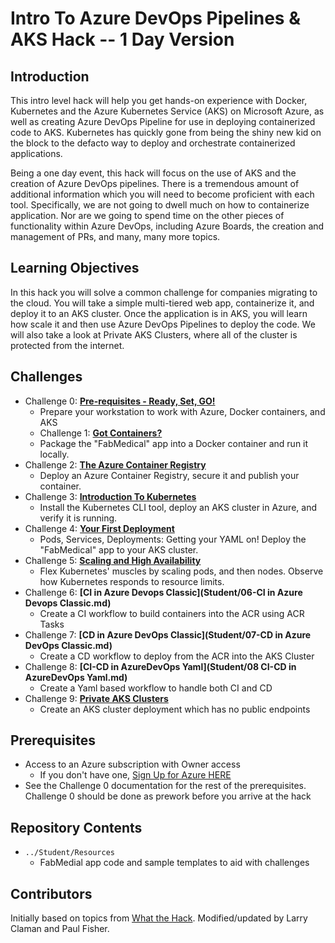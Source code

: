 # Intro To Azure DevOps Pipelines & AKS Hack -- 1 Day Version

## Introduction
This intro level hack will help you get hands-on experience with Docker, Kubernetes and the Azure Kubernetes Service (AKS) on Microsoft Azure, as well as creating Azure DevOps Pipeline for use in deploying containerized code to AKS. Kubernetes has quickly gone from being the shiny new kid on the block to the defacto way to deploy and orchestrate containerized applications.

Being a one day event, this hack will focus on the use of AKS and the creation of Azure DevOps pipelines.  There is a tremendous amount of additional information which you will need to become proficient with each tool.  Specifically, we are not going to dwell much on how to containerize application.  Nor are we going to spend time on the other pieces of functionality within Azure DevOps, including Azure Boards, the creation and management of PRs, and many, many more topics.  

## Learning Objectives
In this hack you will solve a common challenge for companies migrating to the cloud. You will take a simple multi-tiered web app, containerize it, and deploy it to an AKS cluster. Once the application is in AKS, you will learn how scale it and then use Azure DevOps Pipelines to deploy the code.  We will also take a look at Private AKS Clusters, where all of the cluster is protected from the internet.

## Challenges
- Challenge 0: **[Pre-requisites - Ready, Set, GO!](Student/00-prereqs.md)**
   - Prepare your workstation to work with Azure, Docker containers, and AKS
   - Challenge 1: **[Got Containers?](Student/01-containers.md)**
   - Package the "FabMedical" app into a Docker container and run it locally.
- Challenge 2: **[The Azure Container Registry](Student/02-acr.md)**
   - Deploy an Azure Container Registry, secure it and publish your container.
- Challenge 3: **[Introduction To Kubernetes](Student/03-k8sintro.md)**
   - Install the Kubernetes CLI tool, deploy an AKS cluster in Azure, and verify it is running.
- Challenge 4: **[Your First Deployment](Student/04-k8sdeployment.md)**
   - Pods, Services, Deployments: Getting your YAML on! Deploy the "FabMedical" app to your AKS cluster. 
- Challenge 5: **[Scaling and High Availability](Student/05-scaling.md)**
   - Flex Kubernetes' muscles by scaling pods, and then nodes. Observe how Kubernetes responds to resource limits.
- Challenge 6: **[CI in Azure Devops Classic](Student/06-CI in Azure Devops Classic.md)**
   - Create a CI workflow to build containers into the ACR using ACR Tasks
- Challenge 7: **[CD in Azure DevOps Classic](Student/07-CD in Azure DevOps Classic.md)**
   - Create a CD workflow to deploy from the ACR into the AKS Cluster
- Challenge 8: **[CI-CD in AzureDevOps Yaml](Student/08 CI-CD in AzureDevOps Yaml.md)**
   - Create a Yaml based workflow to handle both CI and CD
- Challenge 9: **[Private AKS Clusters](Student/09-privateaks.md)**
   - Create an AKS cluster deployment which has no public endpoints
   
## Prerequisites

- Access to an Azure subscription with Owner access
   - If you don't have one, [Sign Up for Azure HERE](https://azure.microsoft.com/en-us/free/)
- See the Challenge 0 documentation for the rest of the prerequisites.  Challenge 0 should be done as prework before you arrive at the hack

## Repository Contents
- `../Student/Resources`
   - FabMedial app code and sample templates to aid with challenges

## Contributors
Initially based on topics from [What the Hack](https://github.com/microsoft/WhatTheHack).  Modified/updated by Larry Claman and Paul Fisher.
